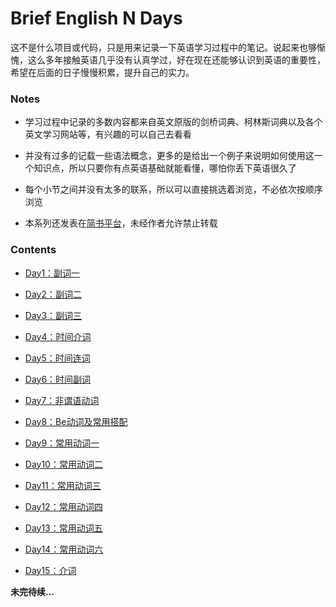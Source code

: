 # Brief English N Days

这不是什么项目或代码，只是用来记录一下英语学习过程中的笔记。说起来也够惭愧，这么多年接触英语几乎没有认真学过，好在现在还能够认识到英语的重要性，希望在后面的日子慢慢积累，提升自己的实力。

### Notes

- 学习过程中记录的多数内容都来自英文原版的剑桥词典、柯林斯词典以及各个英文学习网站等，有兴趣的可以自己去看看

- 并没有过多的记载一些语法概念，更多的是给出一个例子来说明如何使用这一个知识点，所以只要你有点英语基础就能看懂，哪怕你丢下英语很久了

- 每个小节之间并没有太多的联系，所以可以直接挑选着浏览，不必依次按顺序浏览

- 本系列还发表在[简书平台](https://www.jianshu.com/nb/26277782)，未经作者允许禁止转载

### Contents

- [Day1：副词一]()

- [Day2：副词二]()

- [Day3：副词三]()

- [Day4：时间介词]()

- [Day5：时间连词]()

- [Day6：时间副词]()

- [Day7：非谓语动词]()

- [Day8：Be动词及常用搭配]()

- [Day9：常用动词一]()

- [Day10：常用动词二]()

- [Day11：常用动词三]()

- [Day12：常用动词四]()

- [Day13：常用动词五]()

- [Day14：常用动词六]()

- [Day15：介词]()

**未完待续...**
